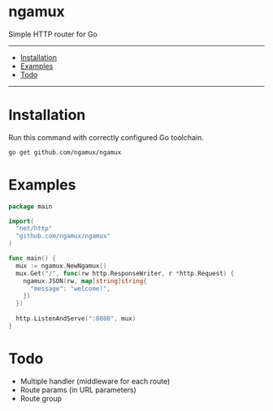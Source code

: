 # ngamux
Simple HTTP router for Go

---

* [Installation](#installation)
* [Examples](#examples)
* [Todo](#todo)

---

# Installation
Run this command with correctly configured Go toolchain.
```bash
go get github.com/ngamux/ngamux
```

# Examples
```go
package main

import(
  "net/http"
  "github.com/ngamux/ngamux"
)

func main() {
  mux := ngamux.NewNgamux()
  mux.Get("/", func(rw http.ResponseWriter, r *http.Request) {
    ngamux.JSON(rw, map[string]string{
      "message": "welcome!",
    })
  })
  
  http.ListenAndServe(":8080", mux)
}
```

# Todo
- Multiple handler (middleware for each route)
- Route params (in URL parameters)
- Route group
